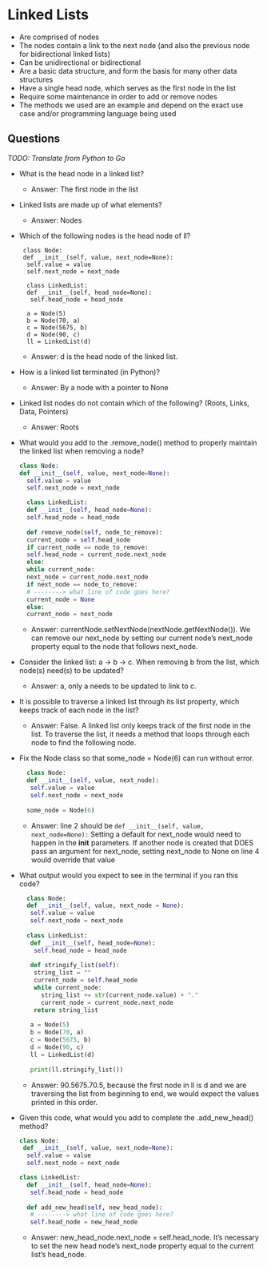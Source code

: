 # Linked Lists

- Are comprised of nodes
- The nodes contain a link to the next node (and also the previous node for bidirectional linked lists)
- Can be unidirectional or bidirectional
- Are a basic data structure, and form the basis for many other data structures
- Have a single head node, which serves as the first node in the list
- Require some maintenance in order to add or remove nodes
- The methods we used are an example and depend on the exact use case and/or programming language being used

## Questions

 *TODO: Translate from Python to Go*

- What is the head node in a linked list?
  - Answer: The first node in the list

- Linked lists are made up of what elements?
  - Answer: Nodes

- Which of the following nodes is the head node of ll?
  ```
   class Node:
   def __init__(self, value, next_node=None):
    self.value = value
    self.next_node = next_node

    class LinkedList:
    def __init__(self, head_node=None):
     self.head_node = head_node
    
    a = Node(5)
    b = Node(70, a)
    c = Node(5675, b)
    d = Node(90, c)
    ll = LinkedList(d)
  ```
  - Answer: d is the head node of the linked list.

- How is a linked list terminated (in Python)?
  - Answer: By a node with a pointer to None

- Linked list nodes do not contain which of the following? (Roots, Links, Data, Pointers)
    - Answer: Roots

- What would you add to the .remove_node() method to properly maintain the linked list when removing a node?
  ```python
  class Node:
  def __init__(self, value, next_node=None):
    self.value = value
    self.next_node = next_node

    class LinkedList:
    def __init__(self, head_node=None):
    self.head_node = head_node
    
    def remove_node(self, node_to_remove):
    current_node = self.head_node
    if current_node == node_to_remove:
    self.head_node = current_node.next_node
    else:
    while current_node:
    next_node = current_node.next_node
    if next_node == node_to_remove:
    # --------> what line of code goes here?
    current_node = None
    else:
    current_node = next_node
  ```
  - Answer: currentNode.setNextNode(nextNode.getNextNode()). We can remove our next_node by setting our current node’s next_node property equal to the node that follows next_node.

- Consider the linked list: a -> b -> c. When removing b from the list, which node(s) need(s) to be updated?
  - Answer: a, only a needs to be updated to link to c.

- It is possible to traverse a linked list through its list property, which keeps track of each node in the list?
  - Answer: False. A linked list only keeps track of the first node in the list. To traverse the list, it needs a method that loops through each node to find the following node.

- Fix the Node class so that some_node = Node(6) can run without error.
  ```python
    class Node:
    def __init__(self, value, next_node):
     self.value = value
     self.next_node = next_node
    
    some_node = Node(6)
  ```
  
  - Answer: line 2 should be  `def __init__(self, value, next_node=None):`
    Setting a default for next_node would need to happen in the __init__ parameters. If another node is created that DOES pass an argument for next_node, setting next_node to None on line 4 would override that value

- What output would you expect to see in the terminal if you ran this code?
  ```python
    class Node:
    def __init__(self, value, next_node = None):
     self.value = value
     self.next_node = next_node
    
    class LinkedList:
     def __init__(self, head_node=None):
      self.head_node = head_node
    
     def stringify_list(self):
      string_list = ""
      current_node = self.head_node
      while current_node:
        string_list += str(current_node.value) + "."
        current_node = current_node.next_node
      return string_list
    
     a = Node(5)
     b = Node(70, a)
     c = Node(5675, b)
     d = Node(90, c)
     ll = LinkedList(d)
    
     print(ll.stringify_list())
  ```
  - Answer: 90.5675.70.5, because the first node in ll is d and we are traversing the list from beginning to end, we would expect the values printed in this order.

- Given this code, what would you add to complete the .add_new_head() method?
  ```python
  class Node:
   def __init__(self, value, next_node=None):
    self.value = value
    self.next_node = next_node

  class LinkedList:
    def __init__(self, head_node=None):
     self.head_node = head_node
    
    def add_new_head(self, new_head_node):
     # --------> what line of code goes here?
     self.head_node = new_head_node
  ``` 
  - Answer: new_head_node.next_node = self.head_node. It’s necessary to set the new head node’s next_node property equal to the current list’s head_node.
  